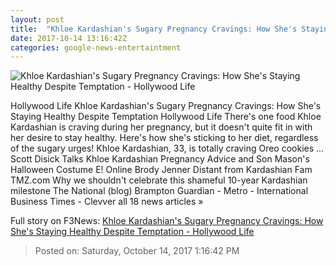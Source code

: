 ```yaml
---
layout: post
title:  "Khloe Kardashian's Sugary Pregnancy Cravings: How She's Staying Healthy Despite Temptation - Hollywood Life"
date: 2017-10-14 13:16:42Z
categories: google-news-entertaintment
---
```


![Khloe Kardashian's Sugary Pregnancy Cravings: How She's Staying Healthy Despite Temptation - Hollywood Life](https://pmchollywoodlife.files.wordpress.com/2017/10/khloe-kardashians-sugary-pregnancy-cravings-revealed-how-shes-staying-healthy-despite-temptation-ftr.jpg)

Hollywood Life Khloe Kardashian's Sugary Pregnancy Cravings: How She's Staying Healthy Despite Temptation Hollywood Life There's one food Khloe Kardashian is craving during her pregnancy, but it doesn't quite fit in with her desire to stay healthy. Here's how she's sticking to her diet, regardless of the sugary urges! Khloe Kardashian, 33, is totally craving Oreo cookies ... Scott Disick Talks Khloe Kardashian Pregnancy Advice and Son Mason's Halloween Costume E! Online Brody Jenner Distant from Kardashian Fam TMZ.com Why we shouldn't celebrate this shameful 10-year Kardashian milestone The National (blog) Brampton Guardian - Metro - International Business Times - Clevver all 18 news articles »


Full story on F3News: [Khloe Kardashian's Sugary Pregnancy Cravings: How She's Staying Healthy Despite Temptation - Hollywood Life](http://www.f3nws.com/n/FUhtDD)

> Posted on: Saturday, October 14, 2017 1:16:42 PM

